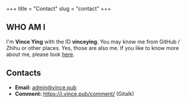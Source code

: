 +++
title = "Contact"
slug = "contact"
+++

## WHO AM I

I'm **Vince Ying** with the ID **vinceying**. You may know me from GitHub / Zhihu or other places. Yes, those are also me. If you like to know more about me, please look [here](https://i.vince.pub/about).

## Contacts

- **Email:** admin@vince.pub
- **Comment:** https://i.vince.pub/comment/ (Gitalk)
